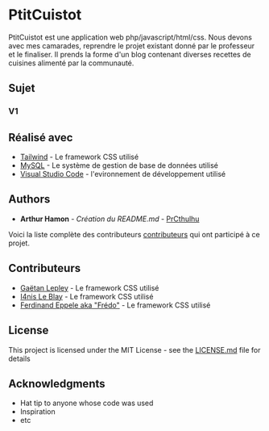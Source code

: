 # PtitCuistot

PtitCuistot est une application web php/javascript/html/css.
Nous devons avec mes camarades, reprendre le projet existant donné par le professeur et le finaliser.
Il prends la forme d'un blog contenant diverses recettes de cuisines alimenté par la communauté.

## Sujet

### V1

## Réalisé avec

* [Tailwind](https://tailwindcss.com/) - Le framework CSS utilisé
* [MySQL](https://www.mysql.com/fr/) - Le système de gestion de base de données utilisé
* [Visual Studio Code](https://code.visualstudio.com/) - l'evironnement de développement utilisé
 
## Authors

* **Arthur Hamon** - *Création du README.md* - [PrCthulhu](https://github.com/PrCthulhu)

Voici la liste complète des contributeurs [contributeurs](https://github.com/your/project/contributors) qui ont participé à ce projet.

## Contributeurs

* [Gaëtan Lepley](https://tailwindcss.com/) - Le framework CSS utilisé
* [I4nis Le Blay](https://github.com/I4NIS) - Le framework CSS utilisé
* [Ferdinand Eppele aka "Frédo"](https://github.com/FerdinandEPPELE) - Le framework CSS utilisé

## License

This project is licensed under the MIT License - see the [LICENSE.md](LICENSE.md) file for details

## Acknowledgments

* Hat tip to anyone whose code was used
* Inspiration
* etc
